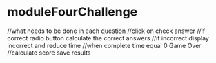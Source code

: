 # moduleFourChallenge

   //what needs to be done in each question
    //click on check answer
    //if correct radio button calculate the correct answers
    //if incorrect display incorrect and reduce time 
    //when complete time equal 0 Game Over 
     //calculate score
     save results